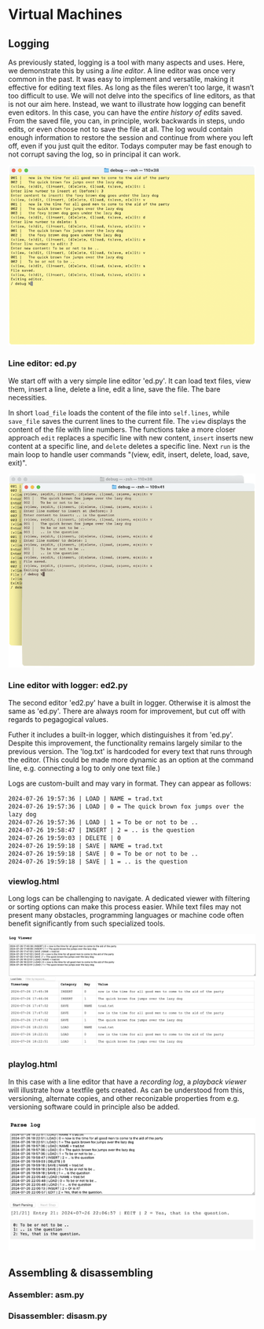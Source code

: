 # Virtual Machines


## Logging

As previously stated, logging is a tool with many aspects and uses.
Here, we demonstrate this by using a *line editor*. A line editor was
once very common in the past. It was easy to implement and versatile,
making it effective for editing text files. As long as the files
weren’t too large, it wasn’t too difficult to use. We will not delve
into the specifics of line editors, as that is not our aim here.
Instead, we want to illustrate how logging can benefit even editors.
In this case, you can have the *entire history of edits* saved. From
the saved file, you can, in principle, work backwards in steps, undo
edits, or even choose not to save the file at all. The log would
contain enough information to restore the session and continue from
where you left off, even if you just quit the editor. Todays 
computer may be fast enough to not corrupt saving the log, so in
principal it can work.



![Line editor](../assets/images/ed.png)

### Line editor: ed.py

We start off with a very simple line editor 'ed.py'. It can load text
files, view them, insert a line, delete a line, edit a line, save the
file. The bare necessities.

In short `load_file` loads the content of the file into `self.lines`,
while `save_file` saves the current lines to the current file.
The `view` displays the content of the file with line numbers. The
functions take a more closer approach `edit` replaces a specific line
with new content, `insert` inserts new content at a specific line, and
`delete` deletes a specific line.
Next `run` is the main loop to handle user commands "(view, edit, insert,
delete, load, save, exit)".


![Line editor](../assets/images/ed2.png)

### Line editor with logger: ed2.py

The second editor 'ed2.py' have a built in logger. Otherwise it is
almost the same as 'ed.py'. There are always room for improvement,
but cut off with regards to pegagogical values.

Futher it includes a built-in logger, which
distinguishes it from 'ed.py'. Despite this improvement, the
functionality remains largely similar to the previous version.
The 'log.txt' is hardcoded for every text that runs through
the editor. (This could be made more dynamic as an option at
the command line, e.g. connecting a log to only one text file.)

Logs are custom-built and may vary in format. They can appear as
follows:

```log
2024-07-26 19:57:36 | LOAD | NAME = trad.txt
2024-07-26 19:57:36 | LOAD | 0 = The quick brown fox jumps over the lazy dog
2024-07-26 19:57:36 | LOAD | 1 = To be or not to be ..
2024-07-26 19:58:47 | INSERT | 2 = .. is the question
2024-07-26 19:59:03 | DELETE | 0
2024-07-26 19:59:18 | SAVE | NAME = trad.txt
2024-07-26 19:59:18 | SAVE | 0 = To be or not to be ..
2024-07-26 19:59:18 | SAVE | 1 = .. is the question
```


### viewlog.html

Long logs can be challenging to navigate. A dedicated viewer
with filtering or sorting options can make this process easier.
While text files may not present many obstacles, programming
languages or machine code often benefit significantly from such
specialized tools.

![Log viewer](../assets/images/logviewer.png)



### playlog.html

In this case with a line editor that have a *recording log*,
a *playback viewer* will illustrate how a textfile gets created.
As can be understood from this, versioning, alternate copies,
and other reconizable properties from e.g. versioning software
could in principle also be added.

![Log viewer](../assets/images/playlog.png)


## Assembling & disassembling


### Assembler: asm.py

### Disassembler: disasm.py
